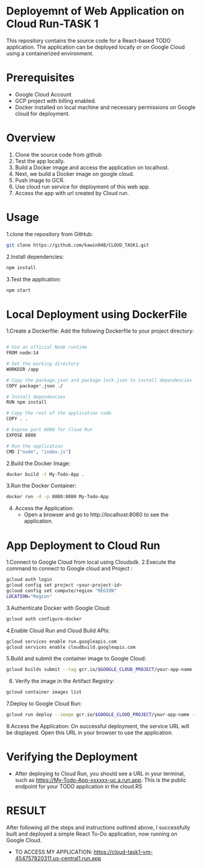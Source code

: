 # Deployemnt of Web Application on Cloud Run-TASK 1
This repository contains the source code for a React-based TODO application. The application can be deployed locally or on Google Cloud using a containerized environment.

# Prerequisites
- Google Cloud Account 
- GCP project with billing enabled.
- Docker installed on local machine and necessary permissions on Google cloud for deployment.

# Overview
1. Clone the source code from github
2. Test the app locally.
3. Build a Docker image and access the application on localhost.
4. Next, we build a Docker image on google cloud.
5. Push image to GCR.
6. Use cloud run service for deployment of this web app.
7. Access the app with url created by Cloud run.

# Usage
1.clone the repository from GitHub:
```bash
git clone https://github.com/kawin048/CLOUD_TASK1.git
```
2.Install dependencies:

```bash
npm install
```

3.Test the application:
```bash
npm start
```
# Local Deployment using DockerFile

1.Create a Dockerfile: Add the following Dockerfile to your project directory:

```bash

# Use an official Node runtime
FROM node:14

# Set the working directory
WORKDIR /app

# Copy the package.json and package-lock.json to install dependencies
COPY package*.json ./

# Install dependencies
RUN npm install

# Copy the rest of the application code
COPY . .

# Expose port 8080 for Cloud Run
EXPOSE 8080

# Run the application
CMD ["node", "index.js"]

```
2.Build the Docker Image:

```bash
docker build -t My-Todo-App .
```
3.Run the Docker Container:
```bash 
docker run -d -p 8080:8080 My-Todo-App

```
4. Access the Application:
   - Open a browser and go to http://localhost:8080 to see the application.

# App Deployment to Cloud Run

1.Connect to Google Cloud from local using Cloudsdk.
2.Execute the command to connect to Google cloud and Project :
```bash
gcloud auth login
gcloud config set project <your-project-id>
gcloud config set compute/region "REGION"
LOCATION="Region"

```
3.Authenticate Docker with Google Cloud:
```bash
gcloud auth configure-docker
```
4.Enable Cloud Run and Cloud Build APIs:
```bash
gcloud services enable run.googleapis.com
gcloud services enable cloudbuild.googleapis.com
```
5.Build and submit the container image to Google Cloud:
```bash
gcloud builds submit --tag gcr.io/$GOOGLE_CLOUD_PROJECT/your-app-name
```
6. Verify the image in the Artifact Registry:   
```bash
gcloud container images list
```
7.Deploy to Google Cloud Run:
```bash
gcloud run deploy --image gcr.io/$GOOGLE_CLOUD_PROJECT/your-app-name --allow-unauthenticated --region=$LOCATION
```
8.Access the Application:
On successful deployment, the service URL will be displayed. Open this URL in your browser to use the application.

# Verifying the Deployment
- After deploying to Cloud Run, you should see a URL in your terminal, such as https://My-Todo-App-xxxxxx-uc.a.run.app. This is the public endpoint for your TODO application in the cloud.RS

# RESULT 
After following all the steps and instructions outlined above, I successfully built and deployed a simple React To-Do application, now running on Google Cloud.

- TO ACCESS MY APPLICATION: https://cloud-task1-vm-454757820311.us-central1.run.app


  






